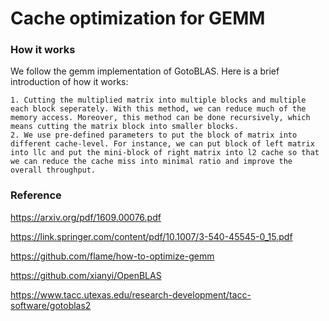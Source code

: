# Cache optimization for GEMM 

### How it works

We follow the gemm implementation of GotoBLAS.
Here is a brief introduction of how it works:
```
1. Cutting the multiplied matrix into multiple blocks and multiple each block seperately. With this method, we can reduce much of the memory access. Moreover, this method can be done recursively, which means cutting the matrix block into smaller blocks.
2. We use pre-defined parameters to put the block of matrix into different cache-level. For instance, we can put block of left matrix into llc and put the mini-block of right matrix into l2 cache so that we can reduce the cache miss into minimal ratio and improve the overall throughput.
```
### Reference
https://arxiv.org/pdf/1609.00076.pdf

https://link.springer.com/content/pdf/10.1007/3-540-45545-0_15.pdf

https://github.com/flame/how-to-optimize-gemm

https://github.com/xianyi/OpenBLAS

https://www.tacc.utexas.edu/research-development/tacc-software/gotoblas2